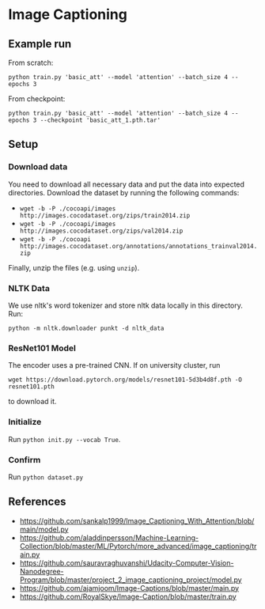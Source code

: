 # Image Captioning

## Example run

From scratch:

```python train.py 'basic_att' --model 'attention' --batch_size 4 --epochs 3```

From checkpoint:

```python train.py 'basic_att' --model 'attention' --batch_size 4 --epochs 3 --checkpoint 'basic_att_1.pth.tar'```

## Setup

### Download data

You need to download all necessary data and put the data into expected directories. Download the dataset by running the following commands:

* ```wget -b -P ./cocoapi/images http://images.cocodataset.org/zips/train2014.zip```
* ```wget -b -P ./cocoapi/images http://images.cocodataset.org/zips/val2014.zip```
* ```wget -b -P ./cocoapi http://images.cocodataset.org/annotations/annotations_trainval2014.zip```

Finally, unzip the files (e.g. using ```unzip```).

### NLTK Data

We use nltk's word tokenizer and store nltk data locally in this directory. Run:

```python -m nltk.downloader punkt -d nltk_data```

### ResNet101 Model

The encoder uses a pre-trained CNN. If on university cluster, run

```wget https://download.pytorch.org/models/resnet101-5d3b4d8f.pth -O resnet101.pth```

to download it.

### Initialize

Run ```python init.py --vocab True```.

### Confirm

Run ```python dataset.py```


## References

* https://github.com/sankalp1999/Image_Captioning_With_Attention/blob/main/model.py
* https://github.com/aladdinpersson/Machine-Learning-Collection/blob/master/ML/Pytorch/more_advanced/image_captioning/train.py
* https://github.com/sauravraghuvanshi/Udacity-Computer-Vision-Nanodegree-Program/blob/master/project_2_image_captioning_project/model.py
* https://github.com/ajamjoom/Image-Captions/blob/master/main.py
* https://github.com/RoyalSkye/Image-Caption/blob/master/train.py
